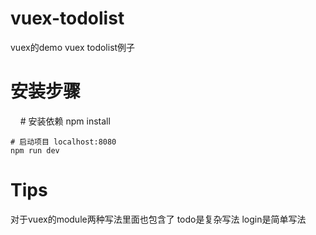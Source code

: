 # vuex-todolist
vuex的demo
vuex todolist例子
# 安装步骤

    
    # 安装依赖
    npm install
    
    # 启动项目 localhost:8080
    npm run dev

# Tips
对于vuex的module两种写法里面也包含了 todo是复杂写法 login是简单写法
